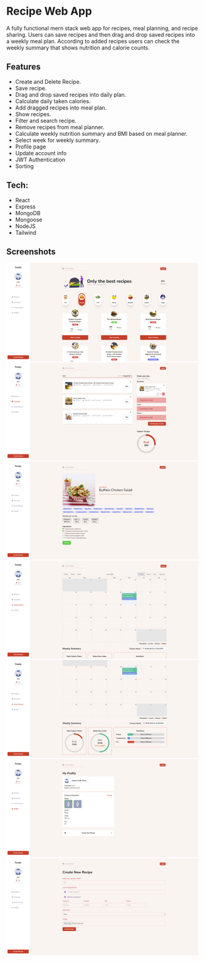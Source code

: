# Recipe Web App
A fully functional mern stack web app for recipes, meal planning, and recipe sharing. Users can save recipes and then drag and drop saved recipes into a weekly meal plan. According to added recipes users can check the weekly summary that shows nutrition and calorie counts.

## Features
 * Create and Delete Recipe.
 * Save recipe.
 * Drag and drop saved recipes into daily plan.
 * Calculate daily taken calories.
 * Add dragged recipes into meal plan.
 * Show recipes.
 * Filter and search recipe.
 * Remove recipes from meal planner.
 * Calculate weekly nutrition summary and BMI based on meal planner.
 * Select week for weekly summary.
 * Profile page
 * Update account info
 * JWT Authentication
 * Sorting

## Tech:
  * React
  * Express
  * MongoDB
  * Mongoose
  * NodeJS
  * Tailwind

## Screenshots
![screenshot](images/home.PNG)
![screenshot](images/favorites.PNG)
![screenshot](images/recipe.PNG)
![screenshot](images/planner.PNG)
![screenshot](images/planner2.PNG)
![screenshot](images/profile.PNG)
![screenshot](images/create-recipe.PNG)

 
